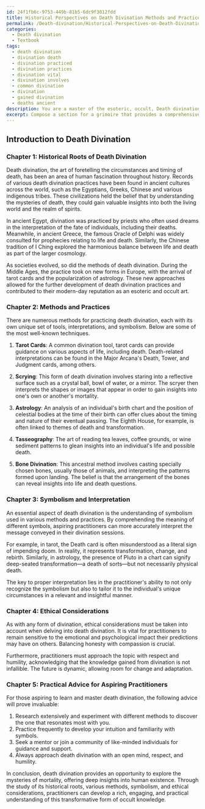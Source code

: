 ```yaml
---
id: 24f1fb6c-9753-449b-81b5-6dc9f3012fdd
title: Historical Perspectives on Death Divination Methods and Practices
permalink: /Death-divination/Historical-Perspectives-on-Death-Divination-Methods-and-Practices/
categories:
  - Death divination
  - Textbook
tags:
  - death divination
  - divination death
  - divination practiced
  - divination practices
  - divination vital
  - divination involves
  - common divination
  - divination
  - gained divination
  - deaths ancient
description: You are a master of the esoteric, occult, Death divination and education, you have written many textbooks on the subject in ways that provide students with rich and deep understanding of the subject. You are being asked to write textbook-like sections on a topic and you do it with full context, explainability, and reliability in accuracy to the true facts of the topic at hand, in a textbook style that a student would easily be able to learn from, in a rich, engaging, and contextual way. Always include relevant context (such as formulas and history), related concepts, and in a way that someone can gain deep insights from.
excerpt: Compose a section for a grimoire that provides a comprehensive and insightful introduction to the topic of Death divination, including its history, various methods and practices, the significance of symbolism, ethical considerations, and practical advice for aspiring practitioners seeking to learn and master this form of occult knowledge.
---
```


## Introduction to Death Divination

### Chapter 1: Historical Roots of Death Divination

Death divination, the art of foretelling the circumstances and timing of death, has been an area of human fascination throughout history. Records of various death divination practices have been found in ancient cultures across the world, such as the Egyptians, Greeks, Chinese and various indigenous tribes. These civilizations held the belief that by understanding the mysteries of death, they could gain valuable insights into both the living world and the realm of spirits.

In ancient Egypt, divination was practiced by priests who often used dreams in the interpretation of the fate of individuals, including their deaths. Meanwhile, in ancient Greece, the famous Oracle of Delphi was widely consulted for prophecies relating to life and death. Similarly, the Chinese tradition of I Ching explored the harmonious balance between life and death as part of the larger cosmology.

As societies evolved, so did the methods of death divination. During the Middle Ages, the practice took on new forms in Europe, with the arrival of tarot cards and the popularization of astrology. These new approaches allowed for the further development of death divination practices and contributed to their modern-day reputation as an esoteric and occult art.

### Chapter 2: Methods and Practices

There are numerous methods for practicing death divination, each with its own unique set of tools, interpretations, and symbolism. Below are some of the most well-known techniques.

1. ****Tarot Cards****: A common divination tool, tarot cards can provide guidance on various aspects of life, including death. Death-related interpretations can be found in the Major Arcana's Death, Tower, and Judgment cards, among others.

2. ****Scrying****: This form of death divination involves staring into a reflective surface such as a crystal ball, bowl of water, or a mirror. The scryer then interprets the shapes or images that appear in order to gain insights into one's own or another's mortality.

3. ****Astrology****: An analysis of an individual's birth chart and the position of celestial bodies at the time of their birth can offer clues about the timing and nature of their eventual passing. The Eighth House, for example, is often linked to themes of death and transformation.

4. ****Tasseography****: The art of reading tea leaves, coffee grounds, or wine sediment patterns to glean insights into an individual's life and possible death.

5. ****Bone Divination****: This ancestral method involves casting specially chosen bones, usually those of animals, and interpreting the patterns formed upon landing. The belief is that the arrangement of the bones can reveal insights into life and death questions.

### Chapter 3: Symbolism and Interpretation

An essential aspect of death divination is the understanding of symbolism used in various methods and practices. By comprehending the meaning of different symbols, aspiring practitioners can more accurately interpret the message conveyed in their divination sessions.

For example, in tarot, the Death card is often misunderstood as a literal sign of impending doom. In reality, it represents transformation, change, and rebirth. Similarly, in astrology, the presence of Pluto in a chart can signify deep-seated transformation—a death of sorts—but not necessarily physical death.

The key to proper interpretation lies in the practitioner's ability to not only recognize the symbolism but also to tailor it to the individual's unique circumstances in a relevant and insightful manner.

### Chapter 4: Ethical Considerations

As with any form of divination, ethical considerations must be taken into account when delving into death divination. It is vital for practitioners to remain sensitive to the emotional and psychological impact their predictions may have on others. Balancing honesty with compassion is crucial.

Furthermore, practitioners must approach the topic with respect and humility, acknowledging that the knowledge gained from divination is not infallible. The future is dynamic, allowing room for change and adaptation.

### Chapter 5: Practical Advice for Aspiring Practitioners

For those aspiring to learn and master death divination, the following advice will prove invaluable:

1. Research extensively and experiment with different methods to discover the one that resonates most with you.
2. Practice frequently to develop your intuition and familiarity with symbols.
3. Seek a mentor or join a community of like-minded individuals for guidance and support.
4. Always approach death divination with an open mind, respect, and humility.

In conclusion, death divination provides an opportunity to explore the mysteries of mortality, offering deep insights into human existence. Through the study of its historical roots, various methods, symbolism, and ethical considerations, practitioners can develop a rich, engaging, and practical understanding of this transformative form of occult knowledge.
